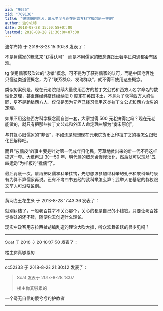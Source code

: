 ```yaml
---
aid: "9025"
zid: "769136"
title: "披儒皮的原因，跟元老至今还在用西方科学概念是一样的"
author: 波尔布特
date: 2018-08-28 15:30:58+07:00
lastmod: 2018-08-28 21:30:00+07:00
---
```


波尔布特 于 2018-8-28 15:30:58 发表了：

不是用儒家的概念来“获得认可”，而是不用儒家的概念连跟土著平民沟通都会有困难。

tg 使用儒家鼓吹过的“忠孝”概念，可不是为了获得儒家的认可，而是中国老百姓只懂这类道德概念，为了“联系群众、发动群众”，就不得不使用这些概念。

类似的案例是，现在元老院继续大量使用西方的拉丁文公式和西方人名字命名的数理化定理，甚至连经纬度还继续把 0 度定在英国本土，不是为了获得西方人的认同，更不是跪舔西方人，仅仅是因为元老已经习惯用这类拉丁文公式和西方命名的定理。

如果不用这些西方科学概念而自创一套，大家觉得 500 元老搞得定吗？现在元老能做的，就只有把那些拉丁文公式和外国人命定理曲解为“澳宋原创”。

与其担心旧儒家的“非议”，不如还是想想现在元老院货币上印拉丁文的事怎么跟归化民解释吧。

而且“披儒皮”的事主要是针对第一代成年归化民，芳草地教出来的新一代不用这样搞这一套。大概再过 30—50 年，明代儒的概念会慢慢淡化，然后就可以玩以“五四运动”为样板的“批儒”了。

最后再说一次，谁再把反儒和科举挂钩，先想想没参加过科举的孔子和废科举的康有为算不算儒家再说。还有不考四书五经的武科举怎么算？武举人在基层的特权跟文举人可没啥区别。

---

黄河龙王花生米 于 2018-8-28 17:43:36 发表了：

就别纠结了，一般老百姓才不关心那个，关心的都是自己的小钱钱。只要让老百姓觉得过的还不错，随便你去创造什么理论。

现实中政客用东拉西扯胡编乱造的理论大吹大擂，听众欢舞雀跃的很少见吗？

---

Scat 于 2018-8-28 18:07:58 发表了：

楼主你真够累的

---

cc52333 于 2018-8-28 21:30:42 发表了：

> Scat 发表于 2018-8-28 18:07
>
> 楼主你真够累的

一个毫无自信的傻兮兮的护教者

---
